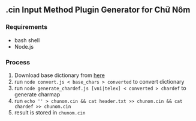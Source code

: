 ## .cin Input Method Plugin Generator for Chữ Nôm

### Requirements
* bash shell
* Node.js

### Process
1. Download base dictionary from [here](https://www.chunom.org/entry/base_chars/)
1. run `node convert.js < base_chars > converted` to convert dictionary
1. run `node generate_chardef.js [vni|telex] < converted > chardef` to generate charmap
1. run `echo '' > chunom.cin && cat header.txt >> chunom.cin && cat chardef >> chunom.cin`
1. result is stored in `chunom.cin`